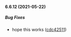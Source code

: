 #### 6.6.12 (2021-05-22)

##### Bug Fixes

*  hope this works ([cdc42511](https://github.com/IgorSzyporyn/storybook-facelift/commit/cdc42511f5797666185fca422903b7608e2d6ef6))


